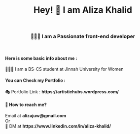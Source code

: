 <h1 align="center" >Hey!  👋 I am <b>Aliza Khalid</b></h1><br>
<h3 align="center">👩🏼‍💻 I am a Passionate front-end developer</h3><br>
<h4>Here is some basic info about me : </h4>
👩🏻‍🎓 I am a BS-CS student at Jinnah University for Women <br>
<h4>You can Check my Portfolio : </h4>
🎭 Portfolio Link : <b>https://artistichubs.wordpress.com/</b><br>

<h4>💬 How to reach me?</h4> 
Email at <b>alizajuw@gmail.com</b>
<br>
Or
<br>
💬 DM at <b>https://www.linkedin.com/in/aliza-khalid/</b>


